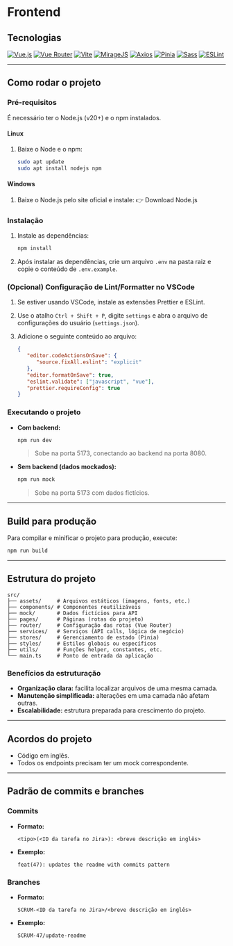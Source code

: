  # Frontend

 ## Tecnologias

[![Vue.js](https://img.shields.io/badge/Vue.js-35495E?style=for-the-badge&logo=vuedotjs&logoColor=4FC08D)](https://github.com/vuejs/vue) [![Vue Router](https://img.shields.io/badge/Vue_Router-35495E?style=for-the-badge&logo=vue.js&logoColor=4FC08D)](https://github.com/vuejs/router) [![Vite](https://img.shields.io/badge/Vite-646CFF?style=for-the-badge&logo=vite&logoColor=white)](https://github.com/vitejs/vite) [![MirageJS](https://img.shields.io/badge/MirageJS-FF6D70?style=for-the-badge&logo=javascript&logoColor=black)](https://github.com/miragejs/miragejs) [![Axios](https://img.shields.io/badge/Axios-5A29E4?style=for-the-badge&logo=axios&logoColor=white)](https://github.com/axios/axios) [![Pinia](https://img.shields.io/badge/Pinia-FFD859?style=for-the-badge&logo=pinia&logoColor=black)](https://github.com/vuejs/pinia) [![Sass](https://img.shields.io/badge/Sass-CC6699?style=for-the-badge&logo=sass&logoColor=white)](https://github.com/sass/sass) [![ESLint](https://img.shields.io/badge/ESLint-4B32C3?style=for-the-badge&logo=eslint&logoColor=white)](https://github.com/eslint/eslint)

---

## Como rodar o projeto

### Pré-requisitos

É necessário ter o Node.js (v20+) e o npm instalados.

#### Linux

1.  Baixe o Node e o npm:
    ```bash
    sudo apt update
    sudo apt install nodejs npm
    ```

#### Windows

1.  Baixe o Node.js pelo site oficial e instale:
    👉 Download Node.js

### Instalação

1.  Instale as dependências:
    ```bash
    npm install
    ```
2.  Após instalar as dependências, crie um arquivo `.env` na pasta raiz e copie o conteúdo de `.env.example`.

### (Opcional) Configuração de Lint/Formatter no VSCode

1.  Se estiver usando VSCode, instale as extensões Prettier e ESLint.

2.  Use o atalho `Ctrl + Shift + P`, digite `settings` e abra o arquivo de configurações do usuário (`settings.json`).

3.  Adicione o seguinte conteúdo ao arquivo:
    ```json
    {
       "editor.codeActionsOnSave": {
          "source.fixAll.eslint": "explicit"
       },
       "editor.formatOnSave": true,
       "eslint.validate": ["javascript", "vue"],
       "prettier.requireConfig": true
    }
    ```

### Executando o projeto

-   **Com backend:**
    ```bash
    npm run dev
    ```
    > Sobe na porta 5173, conectando ao backend na porta 8080.

-   **Sem backend (dados mockados):**
    ```bash
    npm run mock
    ```
    > Sobe na porta 5173 com dados fictícios.

---

## Build para produção

Para compilar e minificar o projeto para produção, execute:
```bash
npm run build
```

---

## Estrutura do projeto

```
src/
├── assets/     # Arquivos estáticos (imagens, fonts, etc.)
├── components/ # Componentes reutilizáveis
├── mock/       # Dados fictícios para API
├── pages/      # Páginas (rotas do projeto)
├── router/     # Configuração das rotas (Vue Router)
├── services/   # Serviços (API calls, lógica de negócio)
├── stores/     # Gerenciamento de estado (Pinia)
├── styles/     # Estilos globais ou específicos
├── utils/      # Funções helper, constantes, etc.
└── main.ts     # Ponto de entrada da aplicação
```

### Benefícios da estruturação

*   **Organização clara:** facilita localizar arquivos de uma mesma camada.
*   **Manutenção simplificada:** alterações em uma camada não afetam outras.
*   **Escalabilidade:** estrutura preparada para crescimento do projeto.

---

## Acordos do projeto

*   Código em inglês.
*   Todos os endpoints precisam ter um mock correspondente.

---

## Padrão de commits e branches

### Commits

*   **Formato:**
    ```
    <tipo>(<ID da tarefa no Jira>): <breve descrição em inglês>
    ```
*   **Exemplo:**
    ```
    feat(47): updates the readme with commits pattern
    ```

### Branches

*   **Formato:**
    ```
    SCRUM-<ID da tarefa no Jira>/<breve descrição em inglês>
    ```
*   **Exemplo:**
    ```
    SCRUM-47/update-readme
    ```
